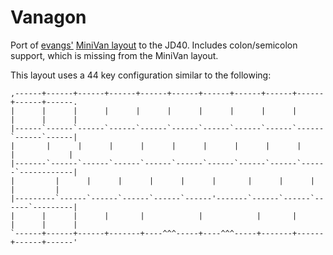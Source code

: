 Vanagon
===
Port of [evangs'](https://thevankeyboards.com) [MiniVan layout](https://www.massdrop.com/talk/115/where-did-all-my-keys-go-a-look-into-the-function-layers-of-the-mini-van) to the JD40. Includes colon/semicolon support, which is missing from the MiniVan layout.

This layout uses a 44 key configuration similar to the following:

```
,------+------+------+------+------+------+------+------+------+------+------+------.
|      |      |      |      |      |      |      |      |      |      |      |      |
|------`------`------`------`------`------`------`------`------`------`------`------|
|       |      |      |      |      |      |      |      |      |      |            |
|-------`------`------`------`------`------`------`------`------`------`------------|
|         |      |      |      |      |      |       |      |      |      |         |
|---------`------`------`------`------`------'-------`------`------`------`---------|
|      |      |      |       |            |            |       |      |      |      |
`------+------+------+-------+----^^^-----+----^^^-----+-------+------+------+------'
```
